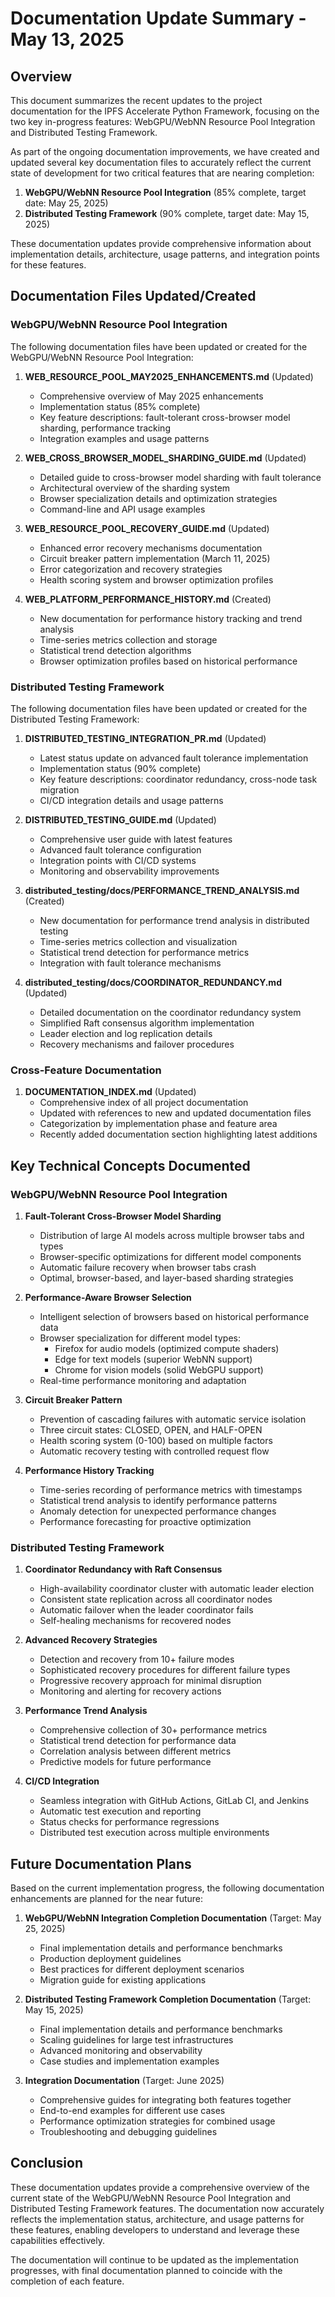 # Documentation Update Summary - May 13, 2025

## Overview

This document summarizes the recent updates to the project documentation for the IPFS Accelerate Python Framework, focusing on the two key in-progress features: WebGPU/WebNN Resource Pool Integration and Distributed Testing Framework.

As part of the ongoing documentation improvements, we have created and updated several key documentation files to accurately reflect the current state of development for two critical features that are nearing completion:

1. **WebGPU/WebNN Resource Pool Integration** (85% complete, target date: May 25, 2025)
2. **Distributed Testing Framework** (90% complete, target date: May 15, 2025)

These documentation updates provide comprehensive information about implementation details, architecture, usage patterns, and integration points for these features.

## Documentation Files Updated/Created

### WebGPU/WebNN Resource Pool Integration

The following documentation files have been updated or created for the WebGPU/WebNN Resource Pool Integration:

1. **WEB_RESOURCE_POOL_MAY2025_ENHANCEMENTS.md** (Updated)
   - Comprehensive overview of May 2025 enhancements
   - Implementation status (85% complete)
   - Key feature descriptions: fault-tolerant cross-browser model sharding, performance tracking
   - Integration examples and usage patterns

2. **WEB_CROSS_BROWSER_MODEL_SHARDING_GUIDE.md** (Updated)
   - Detailed guide to cross-browser model sharding with fault tolerance
   - Architectural overview of the sharding system
   - Browser specialization details and optimization strategies
   - Command-line and API usage examples

3. **WEB_RESOURCE_POOL_RECOVERY_GUIDE.md** (Updated)
   - Enhanced error recovery mechanisms documentation
   - Circuit breaker pattern implementation (March 11, 2025)
   - Error categorization and recovery strategies
   - Health scoring system and browser optimization profiles

4. **WEB_PLATFORM_PERFORMANCE_HISTORY.md** (Created)
   - New documentation for performance history tracking and trend analysis
   - Time-series metrics collection and storage
   - Statistical trend detection algorithms
   - Browser optimization profiles based on historical performance

### Distributed Testing Framework

The following documentation files have been updated or created for the Distributed Testing Framework:

1. **DISTRIBUTED_TESTING_INTEGRATION_PR.md** (Updated)
   - Latest status update on advanced fault tolerance implementation
   - Implementation status (90% complete)
   - Key feature descriptions: coordinator redundancy, cross-node task migration
   - CI/CD integration details and usage patterns

2. **DISTRIBUTED_TESTING_GUIDE.md** (Updated)
   - Comprehensive user guide with latest features
   - Advanced fault tolerance configuration
   - Integration points with CI/CD systems
   - Monitoring and observability improvements

3. **distributed_testing/docs/PERFORMANCE_TREND_ANALYSIS.md** (Created)
   - New documentation for performance trend analysis in distributed testing
   - Time-series metrics collection and visualization
   - Statistical trend detection for performance metrics
   - Integration with fault tolerance mechanisms

4. **distributed_testing/docs/COORDINATOR_REDUNDANCY.md** (Updated)
   - Detailed documentation on the coordinator redundancy system
   - Simplified Raft consensus algorithm implementation
   - Leader election and log replication details
   - Recovery mechanisms and failover procedures

### Cross-Feature Documentation

1. **DOCUMENTATION_INDEX.md** (Updated)
   - Comprehensive index of all project documentation
   - Updated with references to new and updated documentation files
   - Categorization by implementation phase and feature area
   - Recently added documentation section highlighting latest additions

## Key Technical Concepts Documented

### WebGPU/WebNN Resource Pool Integration

1. **Fault-Tolerant Cross-Browser Model Sharding**
   - Distribution of large AI models across multiple browser tabs and types
   - Browser-specific optimizations for different model components
   - Automatic failure recovery when browser tabs crash
   - Optimal, browser-based, and layer-based sharding strategies

2. **Performance-Aware Browser Selection**
   - Intelligent selection of browsers based on historical performance data
   - Browser specialization for different model types:
     - Firefox for audio models (optimized compute shaders)
     - Edge for text models (superior WebNN support)
     - Chrome for vision models (solid WebGPU support)
   - Real-time performance monitoring and adaptation

3. **Circuit Breaker Pattern**
   - Prevention of cascading failures with automatic service isolation
   - Three circuit states: CLOSED, OPEN, and HALF-OPEN
   - Health scoring system (0-100) based on multiple factors
   - Automatic recovery testing with controlled request flow

4. **Performance History Tracking**
   - Time-series recording of performance metrics with timestamps
   - Statistical trend analysis to identify performance patterns
   - Anomaly detection for unexpected performance changes
   - Performance forecasting for proactive optimization

### Distributed Testing Framework

1. **Coordinator Redundancy with Raft Consensus**
   - High-availability coordinator cluster with automatic leader election
   - Consistent state replication across all coordinator nodes
   - Automatic failover when the leader coordinator fails
   - Self-healing mechanisms for recovered nodes

2. **Advanced Recovery Strategies**
   - Detection and recovery from 10+ failure modes
   - Sophisticated recovery procedures for different failure types
   - Progressive recovery approach for minimal disruption
   - Monitoring and alerting for recovery actions

3. **Performance Trend Analysis**
   - Comprehensive collection of 30+ performance metrics
   - Statistical trend detection for performance data
   - Correlation analysis between different metrics
   - Predictive models for future performance

4. **CI/CD Integration**
   - Seamless integration with GitHub Actions, GitLab CI, and Jenkins
   - Automatic test execution and reporting
   - Status checks for performance regressions
   - Distributed test execution across multiple environments

## Future Documentation Plans

Based on the current implementation progress, the following documentation enhancements are planned for the near future:

1. **WebGPU/WebNN Integration Completion Documentation** (Target: May 25, 2025)
   - Final implementation details and performance benchmarks
   - Production deployment guidelines
   - Best practices for different deployment scenarios
   - Migration guide for existing applications

2. **Distributed Testing Framework Completion Documentation** (Target: May 15, 2025)
   - Final implementation details and performance benchmarks
   - Scaling guidelines for large test infrastructures
   - Advanced monitoring and observability
   - Case studies and implementation examples

3. **Integration Documentation** (Target: June 2025)
   - Comprehensive guides for integrating both features together
   - End-to-end examples for different use cases
   - Performance optimization strategies for combined usage
   - Troubleshooting and debugging guidelines

## Conclusion

These documentation updates provide a comprehensive overview of the current state of the WebGPU/WebNN Resource Pool Integration and Distributed Testing Framework features. The documentation now accurately reflects the implementation status, architecture, and usage patterns for these features, enabling developers to understand and leverage these capabilities effectively.

The documentation will continue to be updated as the implementation progresses, with final documentation planned to coincide with the completion of each feature.